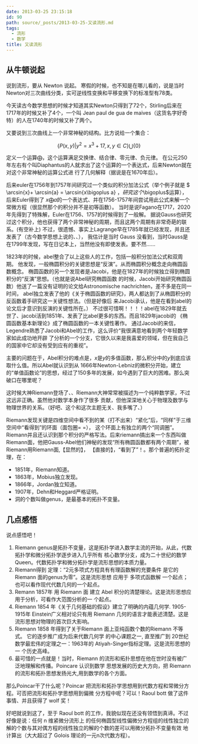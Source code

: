 ```yaml
---
date: 2013-03-25 23:15:18
id: 90
path: source/_posts/2013-03-25-又读流形.md
tags:
  - 流形
  - 数学
title: 又读流形
---
```


## 从牛顿说起

说到流形，要从 Newton 说起。
寒假的时候，也不知是在哪儿看的，说是当时Newton对三次曲线分类，实可逆线性变换和平移变换下的标准型有78类。

今天读古今数学思想的时候才知道其实Newton只得到了72个，Stirling后来在1717年的时候又补了4个，一个叫 
Jean paul de gua de maives（这货名字好奇特）的人在1740年的时候又补了两个。

<!-- more -->

又要说到三次曲线上一个非常神秘的结构。比方说给一个集合：

$$
\{P (x,y) | y^{2}=x^{3}+17,x,y\in C\}\bigcup\{0\}
$$

定义一个运算$\bigoplus$，这个运算满足交换律、结合律、零元律、负元律。
在公元250年左右有个叫Diaphantus的人就求出了这个运算的一个表达式，后来Newton就在对这个非常神秘的运算公式进
行了几何解释（据说是在1670年后）。

后来euler在1756年到1757年间研究过一个类似的积分加法公式（举个例子就是
$ \arcsin{x}+ \arcsin{a} = \arcsin{x\bigoplus a} $，研究这个$\bigoplus$运算），后来Euler得到了
$x\bigoplus a$的一个表达式、并在1756-1757年间尝试用此公式来解一个常微方程（很显然那个的积分并不是初等函数）。
当时是说Fagano在1717，2020年先得到了特殊解，Euler在1756、1757的时候得到了一般解。
据说Gauss也研究过这个积分，他也获得了两个非常神秘的周期，而且这两个周期有非常奇葩的联系。(有空补上)
不过，很遗憾、事实上Lagrange早在1785年就已经发现，并且还发表了（古今数学思想上说的、、），
我估计是当时 Gauss 没看到，当时Gauss是在1799年发现，写在日记本上，当然他没有即使发表。要不然……

1823年的时候，abel整合了以上这些人的工作，包括一般积分加法公式和双周期。
他发现，一般椭圆积分的关键思想是“反演”。从而椭圆积分概念走向椭圆函数概念。
椭圆函数的另一个发现者是Jacobi，他是在1827年的时候独立得到椭圆积分的“反演”思想。（也就是说Abel研究椭圆函数
的时候，Jacobi开始研究椭圆函数）他送了一篇没有证明的论文给Astronomische nachrichten，差不多是在同一时间，
abel独立发表了他的《关于椭圆函数的研究》，两人都达到了从椭圆积分的反函数着手研究这一关键性想法。（但是好像后
来Jacobi承认，他是在看到abel的论文后才意识到反演的关键性所在。）
不过很可惜啊！！！！abel在1829年就去世了、jacobi活到1851年、发表了比abel更多的东西。而且1829年jacobi的
《椭圆函数基本新理论》成了椭圆函数的一本关键性著作。
通过Jacobi的来信，Legendre熟悉了Jacobi和Abel的工作，这么评价“我很满意地看到两个年轻数学家如此成功地开辟
了分析的一个分支，它很久以来是我喜爱的领域，但在我自己的国家中它却没有受到应有的重视”。

主要的问题在于，Abel积分的难点是，$x$是$y$的多值函数，那么积分中的$y$到底应该取什么值。所以Abel就认识到从
1666年Newton-Lebniz的微积分开始，建立的“单值函数论”的思想，经过了150多年的发展，如今遇到了巨大的困难。那么突破口在哪里呢？

这时候大神Riemann登场了、、Riemann大神常常被描述为一个纯粹数学家，不过这远非正确。虽然他对数学本身作了很多
贡献，但他深深地关心于物理及数学与物理世界的关系。（好吧、这个和这次主题无关、我多嘴了、）

Riemann发现关键是四维空间中看不到的某（打不出来）“紧化”后，“同样”于三维空间中“看得到”的环面（面包圈= =），
这个环面上有独立的两个“同调圈”。Riemann并且还认识到那个积分的严格写法。后来riemann搞出来一个东西叫做
Riemann面，他把Gauss-Abel他们神秘的发现“所有椭圆函数都有两个周期”，被Riemann用Riemann面,【显然的】，
【直接的】，“看到了”！。那个普遍的拓扑定理，在：

- 1851年，Riemann知道。
- 1863年，Mobius独立发现。
- 1866年，Jordan独立知道。
- 1907年，Dehn和Heggard严格证明。
- 洞的个数叫做genus，是最基本的拓扑不变量。

## 几点感悟

说点感悟吧！

1. Riemann genus是拓扑不变量，这是拓扑学进入数学主流的开始，从此，代数拓扑学和微分拓扑学逐步进入几乎所有
核心数学分支，成为二十世纪的数学Queen。代数拓扑学和微分拓扑学是流形思想的本质力量。
2. Riemann得到 定理：“2元多项式方程具有有理函数解的充要条件 是它的Riemann 面的genus为零”。这是流形思想
应用于 多项式函数解 一个起点； 也可以看作现代代数几何的一个起点。
3. Remann 1857年 用 Riemann 面 建立 Abel 积分的清楚理论。这是流形思想应用于分析，可看作大范围分析的一
个起点。
4. Riemann 1854 年《关于几何基础的假设》建立了明确的内蕴几何学. 1905-1915年 Einstein广义相对论只有用
 Riemann 几何的语言才能表述清楚。这是流形思想对物理的首次巨大影响。
5. Riemann 1858 年得到了关于Riemann 面上亚纯函数个数的Riemann 不等式。 它的逐步推广成为后来代数几何学
的中心课题之一, 直至推广到 20世纪数学最宏伟的定理之一：1963年的 Atiyah-Singer指标定理。这是流形思想的一
个历史高峰。
6. 最可惜的一点就是！当时，Riemann 的流形和拓扑思想在他在世时没有被广泛地理解和传播。Poincare 认识到数学
思想发展的历史大方向，把 Riemann的流形和拓扑思想发扬光大,用到数学的各个方面。

那么Poincar干了什么呢？Poincar 把流形和拓扑学思想用到代数方程和常微分方程。可否把流形和拓扑学思想用到偏微
分方程中呢？可以！Raoul bott 做了这件事情、并且获得了 wolf 奖！

好吧就说到这了，至于 Raoul bott 的工作，我貌似现在还没有领悟到真谛。不过好像是说：任何 n 维紧微分流形上
的任何椭圆型线性偏微分方程组的线性独立的解的个数与其对偶方程的线性独立的解的个数的差可以用微分拓扑不变量有效
地计算出（大大超过了 Golois 理论的一元n次代数方程）。